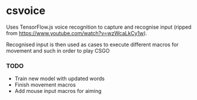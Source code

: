 # csvoice
Uses TensorFlow.js voice recognition to capture and recognise input (ripped from https://www.youtube.com/watch?v=wzWcaLkCy1w).

Recognised input is then used as cases to execute different macros for movement and such in order to play CSGO

### TODO
- Train new model with updated words
- Finish movement macros
- Add mouse input macros for aiming